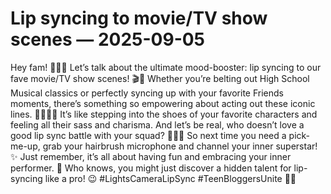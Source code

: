 # Lip syncing to movie/TV show scenes — 2025-09-05

Hey fam! 💁🏻‍♀️ Let’s talk about the ultimate mood-booster: lip syncing to our fave movie/TV show scenes! 🎬🎤 Whether you’re belting out High School Musical classics or perfectly syncing up with your favorite Friends moments, there’s something so empowering about acting out these iconic lines. 💃🏻🕺🏼 It’s like stepping into the shoes of your favorite characters and feeling all their sass and charisma. And let’s be real, who doesn’t love a good lip sync battle with your squad? 👯‍♀️🎶 So next time you need a pick-me-up, grab your hairbrush microphone and channel your inner superstar! ✨ Just remember, it’s all about having fun and embracing your inner performer. 🌟 Who knows, you might just discover a hidden talent for lip-syncing like a pro! 😉 #LightsCameraLipSync #TeenBloggersUnite 📸🎥